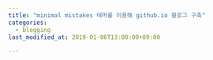 ```yaml
---
title: "minimal mistakes 테마를 이용해 github.io 블로그 구축"
categories:
  - blogging
last_modified_at: 2019-01-06T13:00:00+09:00

---
```

